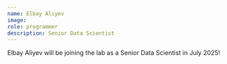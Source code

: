 ```yaml
---
name: Elbay Aliyev
image: 
role: programmer
description: Senior Data Scientist
---
```


Elbay Aliyev will be joining the lab as a Senior Data Scientist in July 2025!


